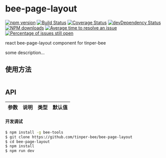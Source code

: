 # bee-page-layout

[![npm version](https://img.shields.io/npm/v/bee-page-layout.svg)](https://www.npmjs.com/package/bee-page-layout)
[![Build Status](https://img.shields.io/travis/tinper-bee/bee-page-layout/master.svg)](https://travis-ci.org/tinper-bee/bee-page-layout)
[![Coverage Status](https://coveralls.io/repos/github/tinper-bee/bee-page-layout/badge.svg?branch=master)](https://coveralls.io/github/tinper-bee/bee-page-layout?branch=master)
[![devDependency Status](https://img.shields.io/david/dev/tinper-bee/bee-page-layout.svg)](https://david-dm.org/tinper-bee/bee-page-layout#info=devDependencies)
[![NPM downloads](http://img.shields.io/npm/dm/bee-page-layout.svg?style=flat)](https://npmjs.org/package/bee-page-layout)
[![Average time to resolve an issue](http://isitmaintained.com/badge/resolution/tinper-bee/bee-page-layout.svg)](http://isitmaintained.com/project/tinper-bee/bee-page-layout "Average time to resolve an issue")
[![Percentage of issues still open](http://isitmaintained.com/badge/open/tinper-bee/bee-page-layout.svg)](http://isitmaintained.com/project/tinper-bee/bee-page-layout "Percentage of issues still open")


react bee-page-layout component for tinper-bee

some description...

## 使用方法

```js

```



## API

|参数|说明|类型|默认值|
|:--|:---:|:--:|---:|

#### 开发调试

```sh
$ npm install -g bee-tools
$ git clone https://github.com/tinper-bee/bee-page-layout
$ cd bee-page-layout
$ npm install
$ npm run dev
```

